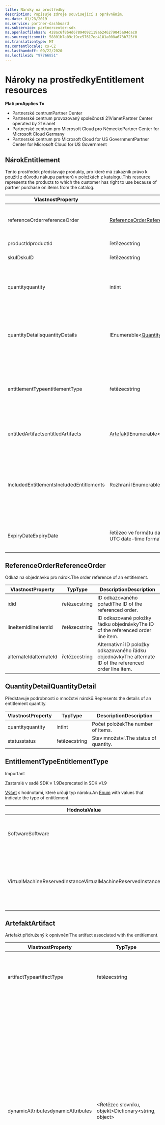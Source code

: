 ```yaml
---
title: Nároky na prostředky
description: Popisuje zdroje související s oprávněním.
ms.date: 01/28/2019
ms.service: partner-dashboard
ms.subservice: partnercenter-sdk
ms.openlocfilehash: 428ac6f8b4d67894092119a6246279045a04dac0
ms.sourcegitcommit: 58801b7a09c19ce57617ec4181a008a673b725f0
ms.translationtype: MT
ms.contentlocale: cs-CZ
ms.lasthandoff: 09/22/2020
ms.locfileid: "97766851"
---
```

# <a name="entitlement-resources"></a><span data-ttu-id="e424d-103">Nároky na prostředky</span><span class="sxs-lookup"><span data-stu-id="e424d-103">Entitlement resources</span></span>

<span data-ttu-id="e424d-104">**Platí pro**</span><span class="sxs-lookup"><span data-stu-id="e424d-104">**Applies To**</span></span>

- <span data-ttu-id="e424d-105">Partnerské centrum</span><span class="sxs-lookup"><span data-stu-id="e424d-105">Partner Center</span></span>
- <span data-ttu-id="e424d-106">Partnerské centrum provozovaný společností 21Vianet</span><span class="sxs-lookup"><span data-stu-id="e424d-106">Partner Center operated by 21Vianet</span></span>
- <span data-ttu-id="e424d-107">Partnerské centrum pro Microsoft Cloud pro Německo</span><span class="sxs-lookup"><span data-stu-id="e424d-107">Partner Center for Microsoft Cloud Germany</span></span>
- <span data-ttu-id="e424d-108">Partnerské centrum pro Microsoft Cloud for US Government</span><span class="sxs-lookup"><span data-stu-id="e424d-108">Partner Center for Microsoft Cloud for US Government</span></span>

## <a name="entitlement"></a><span data-ttu-id="e424d-109">Nárok</span><span class="sxs-lookup"><span data-stu-id="e424d-109">Entitlement</span></span>

<span data-ttu-id="e424d-110">Tento prostředek představuje produkty, pro které má zákazník právo k použití z důvodu nákupu partnerů v položkách z katalogu.</span><span class="sxs-lookup"><span data-stu-id="e424d-110">This resource represents the products to which the customer has right to use because of partner purchase on items from the catalog.</span></span>

| <span data-ttu-id="e424d-111">Vlastnost</span><span class="sxs-lookup"><span data-stu-id="e424d-111">Property</span></span> | <span data-ttu-id="e424d-112">Typ</span><span class="sxs-lookup"><span data-stu-id="e424d-112">Type</span></span> | <span data-ttu-id="e424d-113">Description</span><span class="sxs-lookup"><span data-stu-id="e424d-113">Description</span></span> |
|----------|------|-------------|
| <span data-ttu-id="e424d-114">referenceOrder</span><span class="sxs-lookup"><span data-stu-id="e424d-114">referenceOrder</span></span> | [<span data-ttu-id="e424d-115">ReferenceOrder</span><span class="sxs-lookup"><span data-stu-id="e424d-115">ReferenceOrder</span></span>](#referenceorder) | <span data-ttu-id="e424d-116">Odkaz na objednávku, který má za následek nárok.</span><span class="sxs-lookup"><span data-stu-id="e424d-116">The order reference that resulted in the entitlement.</span></span> |
| <span data-ttu-id="e424d-117">productId</span><span class="sxs-lookup"><span data-stu-id="e424d-117">productId</span></span> | <span data-ttu-id="e424d-118">řetězec</span><span class="sxs-lookup"><span data-stu-id="e424d-118">string</span></span> | <span data-ttu-id="e424d-119">ID produktu.</span><span class="sxs-lookup"><span data-stu-id="e424d-119">The ID of the product.</span></span> |
| <span data-ttu-id="e424d-120">skuID</span><span class="sxs-lookup"><span data-stu-id="e424d-120">skuID</span></span> | <span data-ttu-id="e424d-121">řetězec</span><span class="sxs-lookup"><span data-stu-id="e424d-121">string</span></span> | <span data-ttu-id="e424d-122">ID SKU.</span><span class="sxs-lookup"><span data-stu-id="e424d-122">The ID of the SKU.</span></span> |
| <span data-ttu-id="e424d-123">quantity</span><span class="sxs-lookup"><span data-stu-id="e424d-123">quantity</span></span> | <span data-ttu-id="e424d-124">int</span><span class="sxs-lookup"><span data-stu-id="e424d-124">int</span></span> | <span data-ttu-id="e424d-125">Množství nároků (nezahrnuje nesplněné/přenesené nároky).</span><span class="sxs-lookup"><span data-stu-id="e424d-125">The quantity of entitlements (excludes Unfulfilled/Transfered entitlements).</span></span> |
| <span data-ttu-id="e424d-126">quantityDetails</span><span class="sxs-lookup"><span data-stu-id="e424d-126">quantityDetails</span></span> | <span data-ttu-id="e424d-127">IEnumerable<[QuantityDetail](#quantitydetail)></span><span class="sxs-lookup"><span data-stu-id="e424d-127">IEnumerable<[QuantityDetail](#quantitydetail)></span></span> | <span data-ttu-id="e424d-128">Seznam podrobností o množství nároků (počet položek a stav každého množství).</span><span class="sxs-lookup"><span data-stu-id="e424d-128">The list of entitlement quantity details (the number of items and status of each quantity).</span></span> |
| <span data-ttu-id="e424d-129">entitlementType</span><span class="sxs-lookup"><span data-stu-id="e424d-129">entitlementType</span></span> | <span data-ttu-id="e424d-130">řetězec</span><span class="sxs-lookup"><span data-stu-id="e424d-130">string</span></span> | <span data-ttu-id="e424d-131">Typ nároku.</span><span class="sxs-lookup"><span data-stu-id="e424d-131">The type of entitlement.</span></span> <span data-ttu-id="e424d-132">(Aktualizováno na řetězec z [EntitlementType](#entitlementtype) v sadě SDK 1,8.)</span><span class="sxs-lookup"><span data-stu-id="e424d-132">(Updated to string from [EntitlementType](#entitlementtype) in SDK 1.8.)</span></span> |
| <span data-ttu-id="e424d-133">entitledArtifacts</span><span class="sxs-lookup"><span data-stu-id="e424d-133">entitledArtifacts</span></span> | <span data-ttu-id="e424d-134">[Artefakt](#artifact)<IEnumerable></span><span class="sxs-lookup"><span data-stu-id="e424d-134">IEnumerable<[Artifact](#artifact)></span></span> | <span data-ttu-id="e424d-135">Seznam artefaktů přidružených k oprávnění</span><span class="sxs-lookup"><span data-stu-id="e424d-135">The list of artifacts associated with the entitlement.</span></span> |
| <span data-ttu-id="e424d-136">IncludedEntitlements</span><span class="sxs-lookup"><span data-stu-id="e424d-136">IncludedEntitlements</span></span> | <span data-ttu-id="e424d-137">Rozhraní IEnumerable<[nárok](#artifact)></span><span class="sxs-lookup"><span data-stu-id="e424d-137">IEnumerable<[Entitlement](#artifact)></span></span> | <span data-ttu-id="e424d-138">Seznam oprávnění, která jsou implicitně zahrnutá v důsledku nákupu ProductId/SkuId z katalogu.</span><span class="sxs-lookup"><span data-stu-id="e424d-138">The list of entitlements, which are implicitly included as a result of the ProductId / SkuId purchase from catalog.</span></span> |
| <span data-ttu-id="e424d-139">ExpiryDate</span><span class="sxs-lookup"><span data-stu-id="e424d-139">ExpiryDate</span></span> | <span data-ttu-id="e424d-140">řetězec ve formátu data a času standardu UTC</span><span class="sxs-lookup"><span data-stu-id="e424d-140">string in UTC date-time format</span></span>  | <span data-ttu-id="e424d-141">Datum vypršení platnosti oprávnění (je-li k dispozici).</span><span class="sxs-lookup"><span data-stu-id="e424d-141">The entitlement expiry date (if applicable).</span></span> |

## <a name="referenceorder"></a><span data-ttu-id="e424d-142">ReferenceOrder</span><span class="sxs-lookup"><span data-stu-id="e424d-142">ReferenceOrder</span></span>

<span data-ttu-id="e424d-143">Odkaz na objednávku pro nárok.</span><span class="sxs-lookup"><span data-stu-id="e424d-143">The order reference of an entitlement.</span></span>

| <span data-ttu-id="e424d-144">Vlastnost</span><span class="sxs-lookup"><span data-stu-id="e424d-144">Property</span></span> | <span data-ttu-id="e424d-145">Typ</span><span class="sxs-lookup"><span data-stu-id="e424d-145">Type</span></span> | <span data-ttu-id="e424d-146">Description</span><span class="sxs-lookup"><span data-stu-id="e424d-146">Description</span></span> |
|----------|------|-------------|
| <span data-ttu-id="e424d-147">id</span><span class="sxs-lookup"><span data-stu-id="e424d-147">id</span></span> | <span data-ttu-id="e424d-148">řetězec</span><span class="sxs-lookup"><span data-stu-id="e424d-148">string</span></span> | <span data-ttu-id="e424d-149">ID odkazovaného pořadí</span><span class="sxs-lookup"><span data-stu-id="e424d-149">The ID of the referenced order.</span></span> |
| <span data-ttu-id="e424d-150">lineItemId</span><span class="sxs-lookup"><span data-stu-id="e424d-150">lineItemId</span></span> | <span data-ttu-id="e424d-151">řetězec</span><span class="sxs-lookup"><span data-stu-id="e424d-151">string</span></span> | <span data-ttu-id="e424d-152">ID odkazované položky řádku objednávky</span><span class="sxs-lookup"><span data-stu-id="e424d-152">The ID of the referenced order line item.</span></span> |
| <span data-ttu-id="e424d-153">alternateId</span><span class="sxs-lookup"><span data-stu-id="e424d-153">alternateId</span></span> | <span data-ttu-id="e424d-154">řetězec</span><span class="sxs-lookup"><span data-stu-id="e424d-154">string</span></span> | <span data-ttu-id="e424d-155">Alternativní ID položky odkazovaného řádku objednávky</span><span class="sxs-lookup"><span data-stu-id="e424d-155">The alternate ID of the referenced order line item.</span></span> |

## <a name="quantitydetail"></a><span data-ttu-id="e424d-156">QuantityDetail</span><span class="sxs-lookup"><span data-stu-id="e424d-156">QuantityDetail</span></span>

<span data-ttu-id="e424d-157">Představuje podrobnosti o množství nároků.</span><span class="sxs-lookup"><span data-stu-id="e424d-157">Represents the details of an entitlement quantity.</span></span>

| <span data-ttu-id="e424d-158">Vlastnost</span><span class="sxs-lookup"><span data-stu-id="e424d-158">Property</span></span> | <span data-ttu-id="e424d-159">Typ</span><span class="sxs-lookup"><span data-stu-id="e424d-159">Type</span></span> | <span data-ttu-id="e424d-160">Description</span><span class="sxs-lookup"><span data-stu-id="e424d-160">Description</span></span> |
|----------|------|-------------|
| <span data-ttu-id="e424d-161">quantity</span><span class="sxs-lookup"><span data-stu-id="e424d-161">quantity</span></span> | <span data-ttu-id="e424d-162">int</span><span class="sxs-lookup"><span data-stu-id="e424d-162">int</span></span> | <span data-ttu-id="e424d-163">Počet položek</span><span class="sxs-lookup"><span data-stu-id="e424d-163">The number of items.</span></span> |
| <span data-ttu-id="e424d-164">status</span><span class="sxs-lookup"><span data-stu-id="e424d-164">status</span></span> | <span data-ttu-id="e424d-165">řetězec</span><span class="sxs-lookup"><span data-stu-id="e424d-165">string</span></span> | <span data-ttu-id="e424d-166">Stav množství.</span><span class="sxs-lookup"><span data-stu-id="e424d-166">The status of quantity.</span></span> |

## <a name="entitlementtype"></a><span data-ttu-id="e424d-167">EntitlementType</span><span class="sxs-lookup"><span data-stu-id="e424d-167">EntitlementType</span></span>

> [!IMPORTANT]
> <span data-ttu-id="e424d-168">Zastaralé v sadě SDK v 1.9</span><span class="sxs-lookup"><span data-stu-id="e424d-168">Deprecated in SDK v1.9</span></span>

<span data-ttu-id="e424d-169">[Výčet](/dotnet/api/system.enum) s hodnotami, které určují typ nároku.</span><span class="sxs-lookup"><span data-stu-id="e424d-169">An [Enum](/dotnet/api/system.enum) with values that indicate the type of entitlement.</span></span>

| <span data-ttu-id="e424d-170">Hodnota</span><span class="sxs-lookup"><span data-stu-id="e424d-170">Value</span></span> | <span data-ttu-id="e424d-171">Popis</span><span class="sxs-lookup"><span data-stu-id="e424d-171">Description</span></span> |
|-------|-------------|
| <span data-ttu-id="e424d-172">Software</span><span class="sxs-lookup"><span data-stu-id="e424d-172">Software</span></span> | <span data-ttu-id="e424d-173">Označuje typ nároků související se softwarem.</span><span class="sxs-lookup"><span data-stu-id="e424d-173">Indicates entitlement type related to software.</span></span> |
| <span data-ttu-id="e424d-174">VirtualMachineReservedInstance</span><span class="sxs-lookup"><span data-stu-id="e424d-174">VirtualMachineReservedInstance</span></span> | <span data-ttu-id="e424d-175">Označuje typ nároku související s Azure Reserved Virtual Machine Instances.</span><span class="sxs-lookup"><span data-stu-id="e424d-175">Indicates entitlement type related to Azure Reserved Virtual Machine Instances.</span></span> |

## <a name="artifact"></a><span data-ttu-id="e424d-176">Artefakt</span><span class="sxs-lookup"><span data-stu-id="e424d-176">Artifact</span></span>

<span data-ttu-id="e424d-177">Artefakt přidružený k oprávnění</span><span class="sxs-lookup"><span data-stu-id="e424d-177">The artifact associated with the entitlement.</span></span>

| <span data-ttu-id="e424d-178">Vlastnost</span><span class="sxs-lookup"><span data-stu-id="e424d-178">Property</span></span> | <span data-ttu-id="e424d-179">Typ</span><span class="sxs-lookup"><span data-stu-id="e424d-179">Type</span></span> | <span data-ttu-id="e424d-180">Description</span><span class="sxs-lookup"><span data-stu-id="e424d-180">Description</span></span> |
|----------|------|-------------|
| <span data-ttu-id="e424d-181">artifactType</span><span class="sxs-lookup"><span data-stu-id="e424d-181">artifactType</span></span> | <span data-ttu-id="e424d-182">řetězec</span><span class="sxs-lookup"><span data-stu-id="e424d-182">string</span></span> | <span data-ttu-id="e424d-183">Typ artefaktu</span><span class="sxs-lookup"><span data-stu-id="e424d-183">The type of artifact.</span></span> <span data-ttu-id="e424d-184">(Aktualizováno na řetězec z [ArtifactType](#artifacttype) v sadě SDK v 1.8)</span><span class="sxs-lookup"><span data-stu-id="e424d-184">(Updated to string from [ArtifactType](#artifacttype) in SDK V1.8)</span></span> |
| <span data-ttu-id="e424d-185">dynamicAttributes</span><span class="sxs-lookup"><span data-stu-id="e424d-185">dynamicAttributes</span></span> | <span data-ttu-id="e424d-186">&lt;Řetězec slovníku, objekt&gt;</span><span class="sxs-lookup"><span data-stu-id="e424d-186">Dictionary&lt;string, object&gt;</span></span> | <span data-ttu-id="e424d-187">Dynamické atributy obsahující hodnoty specifické pro ArtifactType.</span><span class="sxs-lookup"><span data-stu-id="e424d-187">Dynamic attributes containing artifacttype specific values.</span></span> <span data-ttu-id="e424d-188">Například pokud artifactType = "reservedinstance", tato vlastnost bude obsahovat "reservationType" = "VirtualMachines" nebo "reservationType" = "sqldatabases" označuje rezervovanou instanci virtuálního počítače nebo rezervovanou instanci Azure SQL.</span><span class="sxs-lookup"><span data-stu-id="e424d-188">For example when artifactType = "reservedinstance", this property will contain "reservationType" = "virtualmachines" or "reservationType" = "sqldatabases" denoting virtual machine reserved instance or Azure SQL reserved instance.</span></span> <span data-ttu-id="e424d-189">(K dispozici od verze SDK v 1.9)</span><span class="sxs-lookup"><span data-stu-id="e424d-189">(Available starting in SDK v1.9)</span></span> |

## <a name="artifacttype"></a><span data-ttu-id="e424d-190">ArtifactType</span><span class="sxs-lookup"><span data-stu-id="e424d-190">ArtifactType</span></span>

> [!IMPORTANT]
> <span data-ttu-id="e424d-191">Zastaralé v sadě SDK v 1.9</span><span class="sxs-lookup"><span data-stu-id="e424d-191">Deprecated in SDK v1.9</span></span>

<span data-ttu-id="e424d-192">[Výčet](/dotnet/api/system.enum) s hodnotami, které určují typ artefaktu nároku.</span><span class="sxs-lookup"><span data-stu-id="e424d-192">An [Enum](/dotnet/api/system.enum) with values that indicate the type of entitlement artifact.</span></span>

| <span data-ttu-id="e424d-193">Hodnota</span><span class="sxs-lookup"><span data-stu-id="e424d-193">Value</span></span>                          | <span data-ttu-id="e424d-194">Popis</span><span class="sxs-lookup"><span data-stu-id="e424d-194">Description</span></span>                                                                             |
|--------------------------------| ----------------------------------------------------------------------------------------|
| <span data-ttu-id="e424d-195">VirtualMachineReservedInstance</span><span class="sxs-lookup"><span data-stu-id="e424d-195">VirtualMachineReservedInstance</span></span> | <span data-ttu-id="e424d-196">Označuje pomůcky artefaktů s načítáním Azure Reserved Virtual Machine Instances.</span><span class="sxs-lookup"><span data-stu-id="e424d-196">Indicates the artifact aids with retrieval of Azure Reserved Virtual Machine Instances.</span></span> |

## <a name="reservedinstanceartifact"></a><span data-ttu-id="e424d-197">ReservedInstanceArtifact</span><span class="sxs-lookup"><span data-stu-id="e424d-197">ReservedInstanceArtifact</span></span>

<span data-ttu-id="e424d-198">Artefakt přidružený k oprávnění rezervované instance Azure</span><span class="sxs-lookup"><span data-stu-id="e424d-198">The artifact associated with an Azure Reserved Instance entitlement.</span></span> <span data-ttu-id="e424d-199">Dědí z třídy [artefaktů](#artifact) .</span><span class="sxs-lookup"><span data-stu-id="e424d-199">It inherits from the [Artifact](#artifact) class.</span></span>

| <span data-ttu-id="e424d-200">Vlastnost</span><span class="sxs-lookup"><span data-stu-id="e424d-200">Property</span></span>   | <span data-ttu-id="e424d-201">Typ</span><span class="sxs-lookup"><span data-stu-id="e424d-201">Type</span></span>                           | <span data-ttu-id="e424d-202">Description</span><span class="sxs-lookup"><span data-stu-id="e424d-202">Description</span></span>                                        |
|------------|--------------------------------|----------------------------------------------------|
| <span data-ttu-id="e424d-203">odkaz</span><span class="sxs-lookup"><span data-stu-id="e424d-203">link</span></span>       | [<span data-ttu-id="e424d-204">Odkaz</span><span class="sxs-lookup"><span data-stu-id="e424d-204">Link</span></span>](./utility-resources.md#link) | <span data-ttu-id="e424d-205">Odkaz pro získání všech přidružených podrobností artefaktu.</span><span class="sxs-lookup"><span data-stu-id="e424d-205">The link to get all associated artifact details.</span></span>   |
| <span data-ttu-id="e424d-206">Prostředku</span><span class="sxs-lookup"><span data-stu-id="e424d-206">resourceID</span></span> | <span data-ttu-id="e424d-207">řetězec</span><span class="sxs-lookup"><span data-stu-id="e424d-207">string</span></span>                         | <span data-ttu-id="e424d-208">ID objednávky nebo prostředku rezervace Azure</span><span class="sxs-lookup"><span data-stu-id="e424d-208">The ID of the Azure reservation order or resource.</span></span> |

## <a name="reservedinstanceartifactdetails"></a><span data-ttu-id="e424d-209">ReservedInstanceArtifactDetails</span><span class="sxs-lookup"><span data-stu-id="e424d-209">ReservedInstanceArtifactDetails</span></span>

<span data-ttu-id="e424d-210">Představuje entitu, která se vrátila při vyvolání odkazu na artefakt rezervované instance Azure.</span><span class="sxs-lookup"><span data-stu-id="e424d-210">Represents the entity returned upon invocation of the Azure Reserved Instance artifact link.</span></span>

|   <span data-ttu-id="e424d-211">Vlastnost</span><span class="sxs-lookup"><span data-stu-id="e424d-211">Property</span></span>   |           <span data-ttu-id="e424d-212">Typ</span><span class="sxs-lookup"><span data-stu-id="e424d-212">Type</span></span>           |                          <span data-ttu-id="e424d-213">Description</span><span class="sxs-lookup"><span data-stu-id="e424d-213">Description</span></span>                          |
|--------------|--------------------------|---------------------------------------------------------------|
|     <span data-ttu-id="e424d-214">typ</span><span class="sxs-lookup"><span data-stu-id="e424d-214">type</span></span>     |          <span data-ttu-id="e424d-215">řetězec</span><span class="sxs-lookup"><span data-stu-id="e424d-215">string</span></span>          |                     <span data-ttu-id="e424d-216">Typ artefaktu</span><span class="sxs-lookup"><span data-stu-id="e424d-216">The type of artifact.</span></span>                     |
| <span data-ttu-id="e424d-217">rezervace</span><span class="sxs-lookup"><span data-stu-id="e424d-217">reservations</span></span> | <span data-ttu-id="e424d-218">Rozhraní<Reservation></span><span class="sxs-lookup"><span data-stu-id="e424d-218">IEnumerable<Reservation></span></span> | <span data-ttu-id="e424d-219">Indikuje identifikátor objednávky prostředku Azure nebo rezervace.</span><span class="sxs-lookup"><span data-stu-id="e424d-219">Indicates the Azure resource or reservation order identifier.</span></span> |

## <a name="reservation"></a><span data-ttu-id="e424d-220">Rezervace</span><span class="sxs-lookup"><span data-stu-id="e424d-220">Reservation</span></span>

<span data-ttu-id="e424d-221">Představuje jednotlivou rezervaci.</span><span class="sxs-lookup"><span data-stu-id="e424d-221">Represents an individual reservation.</span></span>

| <span data-ttu-id="e424d-222">Vlastnost</span><span class="sxs-lookup"><span data-stu-id="e424d-222">Property</span></span>          | <span data-ttu-id="e424d-223">Typ</span><span class="sxs-lookup"><span data-stu-id="e424d-223">Type</span></span>                           | <span data-ttu-id="e424d-224">Description</span><span class="sxs-lookup"><span data-stu-id="e424d-224">Description</span></span>                                                        |
|-------------------|--------------------------------|--------------------------------------------------------------------|
| <span data-ttu-id="e424d-225">reservationId</span><span class="sxs-lookup"><span data-stu-id="e424d-225">reservationId</span></span>     | <span data-ttu-id="e424d-226">řetězec</span><span class="sxs-lookup"><span data-stu-id="e424d-226">string</span></span>                         | <span data-ttu-id="e424d-227">ID rezervace</span><span class="sxs-lookup"><span data-stu-id="e424d-227">The ID of the reservation.</span></span>                                         |
| <span data-ttu-id="e424d-228">scopeType</span><span class="sxs-lookup"><span data-stu-id="e424d-228">scopeType</span></span>         | <span data-ttu-id="e424d-229">řetězec</span><span class="sxs-lookup"><span data-stu-id="e424d-229">string</span></span>                         | <span data-ttu-id="e424d-230">Typ oboru přidružený k rezervovanému virtuálnímu počítači.</span><span class="sxs-lookup"><span data-stu-id="e424d-230">The type of scope associated with the virtual machine reservation.</span></span> |
| <span data-ttu-id="e424d-231">displayName</span><span class="sxs-lookup"><span data-stu-id="e424d-231">displayName</span></span>       | <span data-ttu-id="e424d-232">řetězec</span><span class="sxs-lookup"><span data-stu-id="e424d-232">string</span></span>                         | <span data-ttu-id="e424d-233">Zobrazovaný název rezervace.</span><span class="sxs-lookup"><span data-stu-id="e424d-233">The display name of the reservation.</span></span>                               |
| <span data-ttu-id="e424d-234">appliedScopes</span><span class="sxs-lookup"><span data-stu-id="e424d-234">appliedScopes</span></span>     | <span data-ttu-id="e424d-235">Rozhraní</span><span class="sxs-lookup"><span data-stu-id="e424d-235">IEnumerable</span></span>                    | <span data-ttu-id="e424d-236">Seznam použitých oborů přidružených k rezervaci.</span><span class="sxs-lookup"><span data-stu-id="e424d-236">The list of applied scopes associated with the reservation.</span></span> <span data-ttu-id="e424d-237">(K dispozici, jenom když není sdílená scopeType.)</span><span class="sxs-lookup"><span data-stu-id="e424d-237">(Only available when scopeType isn't shared.)</span></span> |
| <span data-ttu-id="e424d-238">quantity</span><span class="sxs-lookup"><span data-stu-id="e424d-238">quantity</span></span>          | <span data-ttu-id="e424d-239">int</span><span class="sxs-lookup"><span data-stu-id="e424d-239">int</span></span>                            | <span data-ttu-id="e424d-240">Počet virtuálních počítačů v rezervaci.</span><span class="sxs-lookup"><span data-stu-id="e424d-240">The number of virtual machines in the reservation.</span></span>                 |
| <span data-ttu-id="e424d-241">expiryDateTime</span><span class="sxs-lookup"><span data-stu-id="e424d-241">expiryDateTime</span></span>    | <span data-ttu-id="e424d-242">řetězec ve formátu data a času standardu UTC</span><span class="sxs-lookup"><span data-stu-id="e424d-242">string in UTC date-time format</span></span> | <span data-ttu-id="e424d-243">Datum vypršení platnosti rezervace.</span><span class="sxs-lookup"><span data-stu-id="e424d-243">The expiry date of the reservation.</span></span>                                |
| <span data-ttu-id="e424d-244">effectiveDateTime</span><span class="sxs-lookup"><span data-stu-id="e424d-244">effectiveDateTime</span></span> | <span data-ttu-id="e424d-245">řetězec ve formátu data a času standardu UTC</span><span class="sxs-lookup"><span data-stu-id="e424d-245">string in UTC date-time format</span></span> | <span data-ttu-id="e424d-246">Datum platnosti rezervace</span><span class="sxs-lookup"><span data-stu-id="e424d-246">The effective date of the reservation.</span></span>                             |
| <span data-ttu-id="e424d-247">provisioningState</span><span class="sxs-lookup"><span data-stu-id="e424d-247">provisioningState</span></span> | <span data-ttu-id="e424d-248">řetězec</span><span class="sxs-lookup"><span data-stu-id="e424d-248">string</span></span>                         | <span data-ttu-id="e424d-249">Stav zřizování rezervace.</span><span class="sxs-lookup"><span data-stu-id="e424d-249">The provisioning state of the reservation.</span></span>                         |

## <a name="virtualmachinereservedinstanceartifact"></a><span data-ttu-id="e424d-250">VirtualMachineReservedInstanceArtifact</span><span class="sxs-lookup"><span data-stu-id="e424d-250">VirtualMachineReservedInstanceArtifact</span></span>

> [!IMPORTANT]
> <span data-ttu-id="e424d-251">Zastaralé v sadě SDK v 1.9</span><span class="sxs-lookup"><span data-stu-id="e424d-251">Deprecated in SDK v1.9</span></span>

<span data-ttu-id="e424d-252">Artefakt přidružený k rezervované instanci virtuálního počítače Azure s rezervovaným oprávněním</span><span class="sxs-lookup"><span data-stu-id="e424d-252">The artifact associated with an Azure Reserved Virtual Machine Instance entitlement.</span></span> <span data-ttu-id="e424d-253">Dědí z třídy [artefaktů](#artifact) .</span><span class="sxs-lookup"><span data-stu-id="e424d-253">It inherits from the [Artifact](#artifact) class.</span></span>

| <span data-ttu-id="e424d-254">Vlastnost</span><span class="sxs-lookup"><span data-stu-id="e424d-254">Property</span></span>   | <span data-ttu-id="e424d-255">Typ</span><span class="sxs-lookup"><span data-stu-id="e424d-255">Type</span></span>                              | <span data-ttu-id="e424d-256">Description</span><span class="sxs-lookup"><span data-stu-id="e424d-256">Description</span></span>                                        |
|------------|-----------------------------------|----------------------------------------------------|
| <span data-ttu-id="e424d-257">odkaz</span><span class="sxs-lookup"><span data-stu-id="e424d-257">link</span></span>       | [<span data-ttu-id="e424d-258">Odkaz</span><span class="sxs-lookup"><span data-stu-id="e424d-258">Link</span></span>](utility-resources.md#link) | <span data-ttu-id="e424d-259">Odkaz pro získání všech přidružených podrobností artefaktu.</span><span class="sxs-lookup"><span data-stu-id="e424d-259">The link to get all associated artifact details.</span></span>   |
| <span data-ttu-id="e424d-260">Prostředku</span><span class="sxs-lookup"><span data-stu-id="e424d-260">resourceID</span></span> | <span data-ttu-id="e424d-261">řetězec</span><span class="sxs-lookup"><span data-stu-id="e424d-261">string</span></span>                            | <span data-ttu-id="e424d-262">ID objednávky nebo prostředku rezervace Azure</span><span class="sxs-lookup"><span data-stu-id="e424d-262">The ID of the Azure reservation order or resource.</span></span> |

## <a name="virtualmachinereservedinstanceartifactdetails"></a><span data-ttu-id="e424d-263">VirtualMachineReservedInstanceArtifactDetails</span><span class="sxs-lookup"><span data-stu-id="e424d-263">VirtualMachineReservedInstanceArtifactDetails</span></span>

> [!IMPORTANT]
> <span data-ttu-id="e424d-264">Zastaralé v sadě SDK v 1.9</span><span class="sxs-lookup"><span data-stu-id="e424d-264">Deprecated in SDK v1.9</span></span>

<span data-ttu-id="e424d-265">Představuje entitu, která se vrátila při volání rezervovaného odkazu artefaktu instance virtuálního počítače Azure.</span><span class="sxs-lookup"><span data-stu-id="e424d-265">Represents the entity returned upon invocation of the Azure Reserved Virtual Machine Instance artifact link.</span></span>

| <span data-ttu-id="e424d-266">Vlastnost</span><span class="sxs-lookup"><span data-stu-id="e424d-266">Property</span></span>                    | <span data-ttu-id="e424d-267">Typ</span><span class="sxs-lookup"><span data-stu-id="e424d-267">Type</span></span>                                                                 | <span data-ttu-id="e424d-268">Description</span><span class="sxs-lookup"><span data-stu-id="e424d-268">Description</span></span>           |
|-----------------------------|----------------------------------------------------------------------|-----------------------|
| <span data-ttu-id="e424d-269">typ</span><span class="sxs-lookup"><span data-stu-id="e424d-269">type</span></span>                        | [<span data-ttu-id="e424d-270">ArtifactType</span><span class="sxs-lookup"><span data-stu-id="e424d-270">ArtifactType</span></span>](#artifacttype)                                        | <span data-ttu-id="e424d-271">Typ artefaktu</span><span class="sxs-lookup"><span data-stu-id="e424d-271">The type of artifact.</span></span> |
| <span data-ttu-id="e424d-272">virtualMachineReservations</span><span class="sxs-lookup"><span data-stu-id="e424d-272">virtualMachineReservations</span></span>  | <span data-ttu-id="e424d-273">IEnumerable<[VirtualMachineReservation](#virtualmachinereservation)></span><span class="sxs-lookup"><span data-stu-id="e424d-273">IEnumerable<[VirtualMachineReservation](#virtualmachinereservation)></span></span> | <span data-ttu-id="e424d-274">Indikuje identifikátor objednávky prostředku Azure nebo rezervace.</span><span class="sxs-lookup"><span data-stu-id="e424d-274">Indicates the Azure resource or reservation order identifier.</span></span> |

## <a name="virtualmachinereservation"></a><span data-ttu-id="e424d-275">VirtualMachineReservation</span><span class="sxs-lookup"><span data-stu-id="e424d-275">VirtualMachineReservation</span></span>

> [!IMPORTANT]
> <span data-ttu-id="e424d-276">Zastaralé v sadě SDK v 1.9</span><span class="sxs-lookup"><span data-stu-id="e424d-276">Deprecated in SDK v1.9</span></span>

<span data-ttu-id="e424d-277">Představuje jednotlivé rezervace virtuálních počítačů.</span><span class="sxs-lookup"><span data-stu-id="e424d-277">Represents an individual virtual machine reservation.</span></span>

|     <span data-ttu-id="e424d-278">Vlastnost</span><span class="sxs-lookup"><span data-stu-id="e424d-278">Property</span></span>      |              <span data-ttu-id="e424d-279">Typ</span><span class="sxs-lookup"><span data-stu-id="e424d-279">Type</span></span>              |                                                <span data-ttu-id="e424d-280">Description</span><span class="sxs-lookup"><span data-stu-id="e424d-280">Description</span></span>                                                 |
|-------------------|--------------------------------|------------------------------------------------------------------------------------------------------------|
|   <span data-ttu-id="e424d-281">reservationId</span><span class="sxs-lookup"><span data-stu-id="e424d-281">reservationId</span></span>   |             <span data-ttu-id="e424d-282">řetězec</span><span class="sxs-lookup"><span data-stu-id="e424d-282">string</span></span>             |                                         <span data-ttu-id="e424d-283">ID rezervace</span><span class="sxs-lookup"><span data-stu-id="e424d-283">The ID of the reservation.</span></span>                                         |
|     <span data-ttu-id="e424d-284">scopeType</span><span class="sxs-lookup"><span data-stu-id="e424d-284">scopeType</span></span>     |             <span data-ttu-id="e424d-285">řetězec</span><span class="sxs-lookup"><span data-stu-id="e424d-285">string</span></span>             |                     <span data-ttu-id="e424d-286">Typ oboru přidružený k rezervovanému virtuálnímu počítači.</span><span class="sxs-lookup"><span data-stu-id="e424d-286">The type of scope associated with the virtual machine reservation.</span></span>                     |
|    <span data-ttu-id="e424d-287">displayName</span><span class="sxs-lookup"><span data-stu-id="e424d-287">displayName</span></span>    |             <span data-ttu-id="e424d-288">řetězec</span><span class="sxs-lookup"><span data-stu-id="e424d-288">string</span></span>             |                                    <span data-ttu-id="e424d-289">Zobrazovaný název rezervace.</span><span class="sxs-lookup"><span data-stu-id="e424d-289">The display name of the reservation.</span></span>                                    |
|   <span data-ttu-id="e424d-290">appliedScopes</span><span class="sxs-lookup"><span data-stu-id="e424d-290">appliedScopes</span></span>   |      <span data-ttu-id="e424d-291">Rozhraní<string></span><span class="sxs-lookup"><span data-stu-id="e424d-291">IEnumerable<string></span></span>       | <span data-ttu-id="e424d-292">Seznam použitých oborů přidružených k rezervaci.</span><span class="sxs-lookup"><span data-stu-id="e424d-292">The list of applied scopes associated with the reservation.</span></span> <span data-ttu-id="e424d-293">(K dispozici, jenom když není sdílená scopeType.)</span><span class="sxs-lookup"><span data-stu-id="e424d-293">(Only available when scopeType isn't shared.)</span></span> |
|     <span data-ttu-id="e424d-294">quantity</span><span class="sxs-lookup"><span data-stu-id="e424d-294">quantity</span></span>      |              <span data-ttu-id="e424d-295">int</span><span class="sxs-lookup"><span data-stu-id="e424d-295">int</span></span>               |                             <span data-ttu-id="e424d-296">Počet virtuálních počítačů v rezervaci.</span><span class="sxs-lookup"><span data-stu-id="e424d-296">The number of virtual machines in the reservation.</span></span>                             |
|  <span data-ttu-id="e424d-297">expiryDateTime</span><span class="sxs-lookup"><span data-stu-id="e424d-297">expiryDateTime</span></span>   | <span data-ttu-id="e424d-298">řetězec ve formátu data a času standardu UTC</span><span class="sxs-lookup"><span data-stu-id="e424d-298">string in UTC date-time format</span></span> |                                    <span data-ttu-id="e424d-299">Datum vypršení platnosti rezervace.</span><span class="sxs-lookup"><span data-stu-id="e424d-299">The expiry date of the reservation.</span></span>                                     |
| <span data-ttu-id="e424d-300">effectiveDateTime</span><span class="sxs-lookup"><span data-stu-id="e424d-300">effectiveDateTime</span></span> | <span data-ttu-id="e424d-301">řetězec ve formátu data a času standardu UTC</span><span class="sxs-lookup"><span data-stu-id="e424d-301">string in UTC date-time format</span></span> |                                   <span data-ttu-id="e424d-302">Datum platnosti rezervace</span><span class="sxs-lookup"><span data-stu-id="e424d-302">The effective date of the reservation.</span></span>                                   |
| <span data-ttu-id="e424d-303">provisioningState</span><span class="sxs-lookup"><span data-stu-id="e424d-303">provisioningState</span></span> |             <span data-ttu-id="e424d-304">řetězec</span><span class="sxs-lookup"><span data-stu-id="e424d-304">string</span></span>             |                                 <span data-ttu-id="e424d-305">Stav zřizování rezervace.</span><span class="sxs-lookup"><span data-stu-id="e424d-305">The provisioning state of the reservation.</span></span>                                 |
